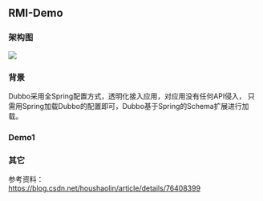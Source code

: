 ## RMI-Demo

### 架构图
![](http://tuku.sivanliu.com/18-12-14/80391650.jpg)

### 背景
Dubbo采用全Spring配置方式，透明化接入应用，对应用没有任何API侵入，
只需用Spring加载Dubbo的配置即可，Dubbo基于Spring的Schema扩展进行加载。

### Demo1



### 其它








参考资料：  
https://blog.csdn.net/houshaolin/article/details/76408399
````````````````
